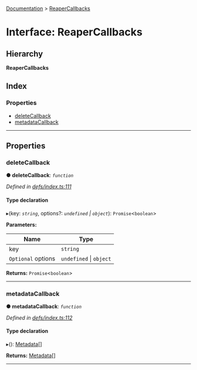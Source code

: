 [Documentation](../README.md) > [ReaperCallbacks](../interfaces/reapercallbacks.md)

# Interface: ReaperCallbacks

## Hierarchy

**ReaperCallbacks**

## Index

### Properties

* [deleteCallback](reapercallbacks.md#deletecallback)
* [metadataCallback](reapercallbacks.md#metadatacallback)

---

## Properties

<a id="deletecallback"></a>

###  deleteCallback

**● deleteCallback**: *`function`*

*Defined in [defs/index.ts:111](https://github.com/badbatch/cachemap/blob/e3c87c4/packages/core/src/defs/index.ts#L111)*

#### Type declaration
▸(key: *`string`*, options?: *`undefined` \| `object`*): `Promise`<`boolean`>

**Parameters:**

| Name | Type |
| ------ | ------ |
| key | `string` |
| `Optional` options | `undefined` \| `object` |

**Returns:** `Promise`<`boolean`>

___
<a id="metadatacallback"></a>

###  metadataCallback

**● metadataCallback**: *`function`*

*Defined in [defs/index.ts:112](https://github.com/badbatch/cachemap/blob/e3c87c4/packages/core/src/defs/index.ts#L112)*

#### Type declaration
▸(): [Metadata](metadata.md)[]

**Returns:** [Metadata](metadata.md)[]

___

